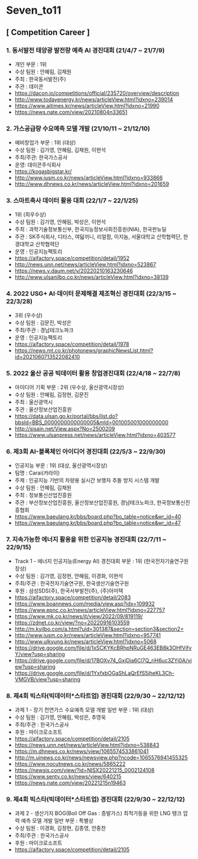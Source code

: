 # Seven_to11

## [ Competition Career ]
### 1. 동서발전 태양광 발전량 예측 AI 경진대회 (21/4/7 ~ 21/7/9)
 - 개인 부문 : 1위
 - 수상 팀원 : 안혜림, 김채원 
 - 주최 : 한국동서발전(주) 
 - 주관 : 데이콘
 - https://dacon.io/competitions/official/235720/overview/description
 - http://www.todayenergy.kr/news/articleView.html?idxno=239014
 - https://www.aitimes.kr/news/articleView.html?idxno=21990
 - https://news.nate.com/view/20210804n33651
 
 ### 2. 가스공급량 수요예측 모델 개발 (21/10/11 ~ 21/12/10) 
 - 예비창업가 부문 : 1위 (대상)
 - 수상 팀원 : 김가영, 안혜림, 김채원, 이현석
 - 주최/주관: 한국가스공사 
 - 운영: 데이콘주식회사
 - https://kogasbigstar.kr/
 - http://www.iusm.co.kr/news/articleView.html?idxno=933866
 - http://www.dhnews.co.kr/news/articleView.html?idxno=201659
 
 ### 3. 스마트축사 데이터 활용 대회 (22/1/7 ~ 22/1/25)
 - 1위 (최우수상)
 - 수상 팀원 : 김가영, 안혜림, 박성은, 이현석
 - 주최 : 과학기술정보통신부, 한국지능정보사회진흥원(NIA), 한국판뉴딜
 - 주관 : SK주식회사, 디타스, 여덟끼니, 리얼팜, 이지놈, 서울대학교 산학협력단, 한경대학교 산학협력단
 - 운영 : 인공지능팩토리
 - https://aifactory.space/competition/detail/1952
 - http://news.unn.net/news/articleView.html?idxno=523867
 - https://news.v.daum.net/v/20220210163230646
 - http://www.ulsanilbo.co.kr/news/articleView.html?idxno=38139
 
 ### 4. 2022 USG+ AI·데이터 문제해결 제조혁신 경진대회 (22/3/15 ~ 22/3/28)
 - 3위 (우수상)
 - 수상 팀원 : 김문진, 박성은
 - 주최/주관 : 경남테크노파크
 - 운영 : 인공지능팩토리
 - https://aifactory.space/competition/detail/1978
 - https://news.mt.co.kr/photonews/graphicNewsList.html?id=2021060713522082410
 
  ### 5. 2022 울산 공공 빅데이터 활용 창업경진대회 (22/4/18 ~ 22/7/8)
 - 아이디어 기획 부문 : 2위 (우수상, 울산광역시장상)
 - 수상 팀원 : 안혜림, 김정현, 김문진
 - 주최 : 울산광역시
 - 주관 : 울산정보산업진흥원
 - https://data.ulsan.go.kr/portal/bbs/list.do?bbsId=BBS_0000000000000005&mId=001005001000000000
 - http://sisain.net/View.aspx?No=2500209
 - https://www.ulsanpress.net/news/articleView.html?idxno=403577
 
  ### 6. 제3회 AI-블록체인 아이디어 경진대회 (22/5/3 ~ 22/9/30)
 - 인공지능 부문 : 1위 (대상, 울산광역시장상)
 - 팀명 : Carai(카라이)
 - 주제 : 인공지능 기반의 차량용 실시간 보행자 추돌 방지 시스템 개발
 - 수상 팀원 : 안혜림, 김채원
 - 주최 : 정보통신산업진흥원
 - 주관 : 부산정보산업진흥원, 울산정보산업진흥원, 경남테크노파크, 한국정보통신진흥협회
 - https://www.baeulang.kr/bbs/board.php?bo_table=notice&wr_id=40
 - https://www.baeulang.kr/bbs/board.php?bo_table=notice&wr_id=47
 
  ### 7. 지속가능한 에너지 활용을 위한 인공지능 경진대회 (22/7/11 ~ 22/9/15)
 - Track 1 - 에너지 인공지능(Energy AI) 경진대회 부문 : 1위 (한국전자기술연구원장상)
 - 수상 팀원 : 김가영, 김정현, 안혜림, 이경화, 이현석
 - 주최/주관 : 한국전자기술연구원, 한국생산기술연구원
 - 후원 : 삼성SDS(주), 한국서부발전(주), (주)아미텍
 - https://aifactory.space/competition/detail/2083
 - https://www.boannews.com/media/view.asp?idx=109932
 - https://www.epnc.co.kr/news/articleView.html?idxno=227757
 - https://www.mk.co.kr/news/it/view/2022/09/819119/
 - https://zdnet.co.kr/view/?no=20220916103559
 - http://m.kyilbo.com/a.html?uid=301387&section=section3&section2=
 - http://www.iusm.co.kr/news/articleView.html?idxno=957741
 - http://www.ulkyung.kr/news/articleView.html?idxno=5068
 - https://drive.google.com/file/d/1xSCKYKcBRhpNRuGE463EB8k3OHfVifvY/view?usp=sharing
 - https://drive.google.com/file/d/17BOXv74_GxjDja6Cl7Q_riH6uc3ZYi0A/view?usp=sharing
 - https://drive.google.com/file/d/1YxfxbOGaShLaQrEfS5iheKL3Ch-VMGVB/view?usp=sharing
 
  ### 8. 제4회 빅스타(빅데이터*스타트업) 경진대회 (22/9/30 ~ 22/12/12)
 - 과제 1 - 장기 천연가스 수요예측 모델 개발 일반 부문 : 1위 (대상)
 - 수상 팀원 : 김가영, 안혜림, 박성은, 추영욱
 - 주최/주관 : 한국가스공사
 - 후원 : 마이크로소프트
 - https://aifactory.space/competition/detail/2105
 - https://news.unn.net/news/articleView.html?idxno=538843
 - https://m.dhnews.co.kr/news/view/1065574533861041
 - http://m.ujnews.co.kr/news/newsview.php?ncode=1065576941455325
 - https://www.nocutnews.co.kr/news/5865222
 - https://newsis.com/view/?id=NISX20221215_0002124108
 - https://www.sentv.co.kr/news/view/640215
 - https://news.nate.com/view/20221215n19463

  ### 9. 제4회 빅스타(빅데이터*스타트업) 경진대회 (22/9/30 ~ 22/12/12)
 - 과제 2 - 생산기지 BOG(Boil Off Gas : 증발가스) 최적가동을 위한 LNG 탱크 압력 예측 모델 개발 일반 부문 : 특별상
 - 수상 팀원 : 이경화, 김정현, 김종영, 안중찬
 - 주최/주관 : 한국가스공사
 - 후원 : 마이크로소프트
 - https://aifactory.space/competition/detail/2105
